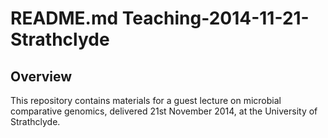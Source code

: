 # README.md Teaching-2014-11-21-Strathclyde

## Overview

This repository contains materials for a guest lecture on microbial
comparative genomics, delivered 21st November 2014, at the University
of Strathclyde.